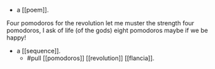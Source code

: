 - a [[poem]].

Four pomodoros for the revolution
let me muster the strength
four pomodoros, I ask of life
(of the gods)
eight pomodoros maybe
if we be happy!

- a [[sequence]].
  - #pull [[pomodoros]] [[revolution]] [[flancia]].
